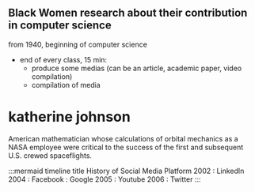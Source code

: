 ## Black Women research about their contribution in computer science

from 1940, beginning of computer science

- end of every class, 15 min:
    - produce some medias (can be an article, academic paper, video compilation)
    - compilation of media

# katherine johnson

American mathematician whose calculations of orbital mechanics as a NASA employee were critical to the success of the first and subsequent U.S. crewed spaceflights.


:::mermaid
timeline
    title History of Social Media Platform
    2002 : LinkedIn
    2004 : Facebook
         : Google
    2005 : Youtube
    2006 : Twitter
:::